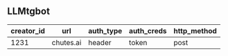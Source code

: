 LLMtgbot 
----
| creator_id | url       | auth_type | auth_creds | http_method |
|------------|-----------|-----------|------------|-------------|
| 1231       | chutes.ai | header    | token      | post        |

